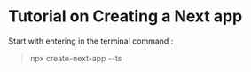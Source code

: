 # Tutorial on Creating a Next app

Start with entering in the terminal command :
> npx create-next-app --ts
